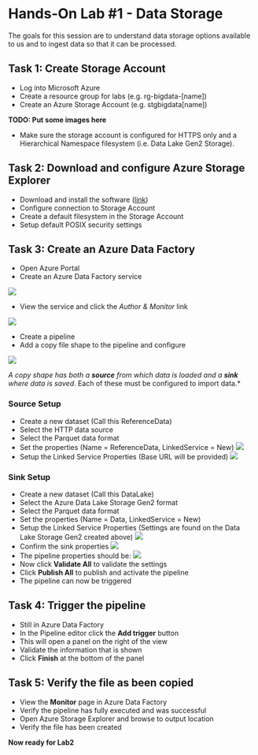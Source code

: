 # Hands-On Lab #1 - Data Storage

The goals for this session are to understand data storage options available to us and to ingest data so that it can be processed.

## Task 1: Create Storage Account
* Log into Microsoft Azure 
* Create a resource group for labs (e.g. rg-bigdata-[name])
* Create an Azure Storage Account (e.g. stgbigdata[name])

**TODO: Put some images here**

* Make sure the storage account is configured for HTTPS only and a Hierarchical Namespace filesystem (i.e. Data Lake Gen2 Storage).

## Task 2: Download and configure Azure Storage Explorer

* Download and install the software ([link](https://go.microsoft.com/fwlink/?LinkId=708343&clcid=0x809))
* Configure connection to Storage Account
* Create a default filesystem in the Storage Account
* Setup default POSIX security settings

## Task 3: Create an Azure Data Factory

* Open Azure Portal
* Create an Azure Data Factory service

![](create_data_factory.png)

* View the service and click the *Author & Monitor* link

![](author_monitor.png)

* Create a pipeline
* Add a copy file shape to the pipeline and configure

![](create_pipeline.png)

*A copy shape has both a **source** from which data is loaded and a **sink** where data is saved*. Each of these must be configured to import data.*

### Source Setup

* Create a new dataset (Call this ReferenceData)
* Select the HTTP data source
* Select the Parquet data format
* Set the properties (Name = ReferenceData, LinkedService = New)
![](http_properties.png)
* Setup the Linked Service Properties (Base URL will be provided)
![](http_linked_service.png)

### Sink Setup
* Create a new dataset (Call this DataLake)
* Select the Azure Data Lake Storage Gen2 format
* Select the Parquet data format
* Set the properties (Name = Data, LinkedService = New)
* Setup the Linked Service Properties (Settings are found on the Data Lake Storage Gen2 created above)
![](data_lake_service.png)
* Confirm the sink properties
![](sink_properties.png)
* The pipeline properties should be:
![](pipeline_properties.png)
* Now click **Validate All** to validate the settings
* Click **Publish All** to publish and activate the pipeline
* The pipeline can now be triggered

## Task 4: Trigger the pipeline

* Still in Azure Data Factory
* In the Pipeline editor click the **Add trigger** button
* This will open a panel on the right of the view
* Validate the information that is shown
* Click **Finish** at the bottom of the panel

## Task 5: Verify the file as been copied

* View the **Monitor** page in Azure Data Factory
* Verify the pipeline has fully executed and was successful
* Open Azure Storage Explorer and browse to output location
* Verify the file has been created

**Now ready for Lab2**